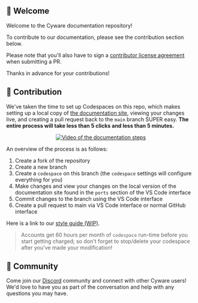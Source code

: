 ## 👋 Welcome

Welcome to the Cyware documentation repository!

To contribute to our documentation, please see the contribution section below.

Please note that you'll also have to sign a [contributor license agreement](https://cla-assistant.io/cyware/documentation) when submitting a PR.

Thanks in advance for your contributions!

## 🔧 Contribution

We've taken the time to set up Codespaces on this repo, which makes setting up a local copy of [the documentation site](https://docs.cyware.khulnasoft.com), viewing your changes live, and creating a pull request back to the `main` branch SUPER easy. **The entire process will take less than 5 clicks and less than 5 minutes.**

<div align="center">
  <a href="https://www.loom.com/share/83b80d9f19db4ae3aab5eb831231d476" title="Process"><img src="https://cdn.loom.com/sessions/thumbnails/83b80d9f19db4ae3aab5eb831231d476-with-play.gif" alt="Video of the documentation steps" /></a>
</div>

An overview of the process is as follows:

1. Create a fork of the repository
1. Create a new branch
1. Create a `codespace` on this branch (the `codespace` settings will configure everything for you)
1. Make changes and view your changes on the local version of the documentation site found in the `ports` section of the VS Code interface
1. Commit changes to the branch using the VS Code interface
1. Create a pull request to main via VS Code interface or normal GitHub interface

Here is a link to our [style guide (WIP)](style-guide.md).

> Accounts get 60 hours per month of `codespace` run-time before you start getting charged; so don't forget to stop/delete your codespace after you've made your modification!

## 💚 Community

Come join our [Discord](https://links.cyware.khulnasoft.com/www-discord) community and connect with other Cyware users! We'd love to have you as part of the conversation and help with any questions you may have.

